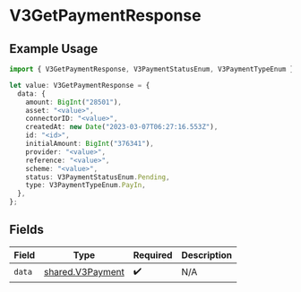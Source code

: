 # V3GetPaymentResponse

## Example Usage

```typescript
import { V3GetPaymentResponse, V3PaymentStatusEnum, V3PaymentTypeEnum } from "@formance/formance-sdk/sdk/models/shared";

let value: V3GetPaymentResponse = {
  data: {
    amount: BigInt("28501"),
    asset: "<value>",
    connectorID: "<value>",
    createdAt: new Date("2023-03-07T06:27:16.553Z"),
    id: "<id>",
    initialAmount: BigInt("376341"),
    provider: "<value>",
    reference: "<value>",
    scheme: "<value>",
    status: V3PaymentStatusEnum.Pending,
    type: V3PaymentTypeEnum.PayIn,
  },
};
```

## Fields

| Field                                                       | Type                                                        | Required                                                    | Description                                                 |
| ----------------------------------------------------------- | ----------------------------------------------------------- | ----------------------------------------------------------- | ----------------------------------------------------------- |
| `data`                                                      | [shared.V3Payment](../../../sdk/models/shared/v3payment.md) | :heavy_check_mark:                                          | N/A                                                         |